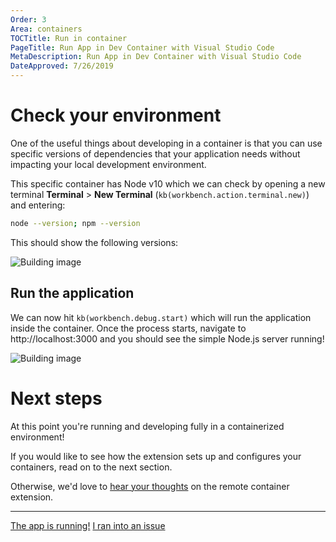 ```yaml
---
Order: 3
Area: containers
TOCTitle: Run in container
PageTitle: Run App in Dev Container with Visual Studio Code
MetaDescription: Run App in Dev Container with Visual Studio Code
DateApproved: 7/26/2019
---
```

# Check your environment

One of the useful things about developing in a container is that you can use specific versions of dependencies that your application needs without impacting your local development environment.

This specific container has Node v10 which we can check by opening a new terminal **Terminal** > **New Terminal** (`kb(workbench.action.terminal.new)`) and entering:

```bash
node --version; npm --version
```

This should show the following versions:

![Building image](images/containers/version-check.png)

## Run the application

We can now hit `kb(workbench.debug.start)` which will run the application inside the container. Once the process starts, navigate to http://localhost:3000 and you should see the simple Node.js server running!

![Building image](images/containers/hello-remote-world.png)

# Next steps

At this point you're running and developing fully in a containerized environment!

If you would like to see how the extension sets up and configures your containers, read on to the next section.

Otherwise, we'd love to [hear your thoughts](https://www.research.net/r/remoteContainerFeedback) on the remote container extension.

----

<a class="tutorial-next-btn" href="/remote-tutorials/containers/how-it-works">The app is running!</a>
<a class="tutorial-feedback-btn" onclick="reportIssue('remote-tutorials-containers', 'run-in-container')" href="javascript:void(0)">I ran into an issue</a>
